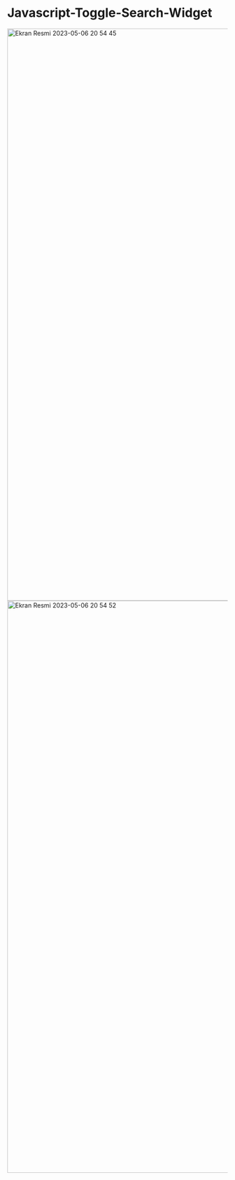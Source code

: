 # Javascript-Toggle-Search-Widget


<img width="1308" alt="Ekran Resmi 2023-05-06 20 54 45" src="https://user-images.githubusercontent.com/105978929/236640498-88d10d30-6156-4c7a-8ffc-5d66ec46f73c.png">
<img width="1308" alt="Ekran Resmi 2023-05-06 20 54 52" src="https://user-images.githubusercontent.com/105978929/236640500-cb16cf1d-9538-48ee-ae57-3584f1554932.png">
